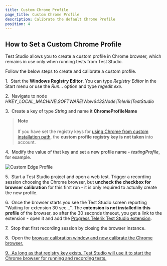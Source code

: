 ```yaml
---
title: Custom Chrome Profile
page_title: Custom Chrome Profile
description: Calibrate the default Chrome Profile
position: 4
---
```

## How to Set a Custom Chrome Profile

Test Studio allows you to create a custom profile in Chrome browser, which remains in use only when running tests from Test Studio.

Follow the below steps to create and calibrate a custom profile.

1.&nbsp; Start the __Windows Registry Editor__.
    You can type _Registry Editor_ in the Start menu or use the  _Run..._ option and type *regedit.exe*.

2.&nbsp; Navigate to node *HKEY_LOCAL_MACHINE\SOFTWARE\Wow6432Node\Telerik\TestStudio*

3.&nbsp; Create a key of type *String* and name it **ChromeProfileName**

> **Note**
> <br>
> <br>
> If you have set the registry keys for <a href="/knowledge-base/browsers-kb/custom-chrome-path" target="_blank">using Chrome from custom installation path</a>, the __custom profile registry key is not taken__ into account.

4.&nbsp; Modify the value of that key and set a new profile name - _testingProfile_, for example.

![Custom Edge Profile][1]

5.&nbsp; Start a Test Studio project and open a web test. Trigger a recording session choosing the Chrome browser, but __uncheck the checkbox for browser calibration__ for this first run - it is only required to actually create the new profile.

6.&nbsp; Once the browser starts you see the Test Studio screen reporting "Waiting for extension 30 sec...". The __extension is not installed in this profile__ of the browser, so after the 30 seconds timeout, you get a link to the extension - open it and add the <a href="https://chrome.google.com/webstore/detail/progress-telerik-test-stu/gegcllkonmciadpdldechnepmjildoan" target="_blank">Progress Telerik Test Studio extension</a>.  

7.&nbsp; Stop that first recording session by closing the browser instance.

8.&nbsp; Open the <a href="/automated-tests/test-execution/quick-run-browsers#calibrate-browsers" target="_blank">browser calibration window and now calibrate the Chrome browser.

9.&nbsp; As long as that registry key exists, Test Studio will use it to start the Chrome browser for running and recording tests.

[1]: /img/knowledge-base/browsers-kb/custom-chrome-profile/fig1.png

